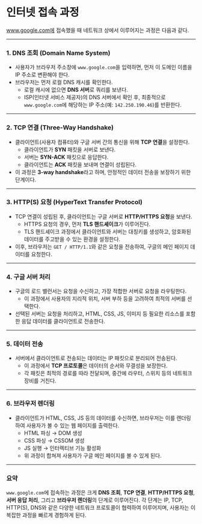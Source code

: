 # 인터넷 접속 과정

www.google.com에 접속했을 때 네트워크 상에서 이루어지는 과정은 다음과 같다.

---

### 1. **DNS 조회 (Domain Name System)**  
   - 사용자가 브라우저 주소창에 `www.google.com`을 입력하면, 먼저 이 도메인 이름을 IP 주소로 변환해야 한다.  
   - 브라우저는 먼저 로컬 DNS 캐시를 확인한다.  
     - 로컬 캐시에 없으면 **DNS 서버**로 쿼리를 보낸다.  
     - ISP(인터넷 서비스 제공자)의 DNS 서버에서 확인 후, 최종적으로 `www.google.com`에 해당하는 IP 주소(예: `142.250.190.46`)를 반환한다.

---

### 2. **TCP 연결 (Three-Way Handshake)**  
   - 클라이언트(사용자 컴퓨터)와 구글 서버 간의 통신을 위해 **TCP 연결**을 설정한다.  
     - 클라이언트가 **SYN** 패킷을 서버로 보낸다.  
     - 서버는 **SYN-ACK** 패킷으로 응답한다.  
     - 클라이언트는 **ACK** 패킷을 보내며 연결이 성립된다.  
   - 이 과정은 **3-way handshake**라고 하며, 안정적인 데이터 전송을 보장하기 위한 단계이다.

---

### 3. **HTTP(S) 요청 (HyperText Transfer Protocol)**  
   - TCP 연결이 성립된 후, 클라이언트는 구글 서버로 **HTTP/HTTPS 요청**을 보낸다.  
     - HTTPS 요청의 경우, 먼저 **TLS 핸드셰이크**가 이루어진다.  
     - TLS 핸드셰이크 과정에서 클라이언트와 서버는 대칭키를 생성하고, 암호화된 데이터를 주고받을 수 있는 환경을 설정한다.  
   - 이후, 브라우저는 `GET / HTTP/1.1`와 같은 요청을 전송하여, 구글의 메인 페이지 데이터를 요청한다.

---

### 4. **구글 서버 처리**  
   - 구글의 로드 밸런서는 요청을 수신하고, 가장 적합한 서버로 요청을 라우팅한다.  
     - 이 과정에서 사용자의 지리적 위치, 서버 부하 등을 고려하여 최적의 서버를 선택한다.  
   - 선택된 서버는 요청을 처리하고, HTML, CSS, JS, 이미지 등 필요한 리소스를 포함한 응답 데이터를 클라이언트로 전송한다.

---

### 5. **데이터 전송**  
   - 서버에서 클라이언트로 전송되는 데이터는 IP 패킷으로 분리되어 전송된다.  
     - 이 과정에서 **TCP 프로토콜**은 데이터의 순서와 무결성을 보장한다.  
     - 각 패킷은 최적의 경로를 따라 전달되며, 중간에 라우터, 스위치 등의 네트워크 장비를 거친다.

---

### 6. **브라우저 렌더링**  
   - 클라이언트가 HTML, CSS, JS 등의 데이터를 수신하면, 브라우저는 이를 렌더링하여 사용자가 볼 수 있는 웹 페이지를 출력한다.  
     - HTML 파싱 → DOM 생성  
     - CSS 파싱 → CSSOM 생성  
     - JS 실행 → 인터렉티브 기능 활성화  
     - 위 과정이 합쳐져 사용자가 구글 메인 페이지를 볼 수 있게 된다.

---

### 요약  
`www.google.com`에 접속하는 과정은 크게 **DNS 조회**, **TCP 연결**, **HTTP/HTTPS 요청**, **서버 응답 처리**, 그리고 **브라우저 렌더링**의 단계로 이루어진다. 각 단계는 IP, TCP, HTTP(S), DNS와 같은 다양한 네트워크 프로토콜이 협력하여 이루어지며, 사용자는 이 복잡한 과정을 빠르게 경험하게 된다.

